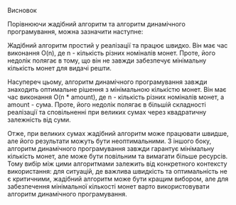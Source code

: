 Висновок

Порівнюючи жадібний алгоритм та алгоритм динамічного програмування, можна зазначити наступне:

Жадібний алгоритм простий у реалізації та працює швидко. Він має час виконання O(n), де n - кількість різних номіналів монет. Проте, його недолік полягає в тому, що він не завжди забезпечує мінімальну кількість монет для видачі решти.

Насупереч цьому, алгоритм динамічного програмування завжди знаходить оптимальне рішення з мінімальною кількістю монет. Він має час виконання O(n * amount), де n - кількість різних номіналів монет, а amount - сума. Проте, його недолік полягає в більшій складності реалізації та сповільненні при великих сумах через квадратичну залежність від суми.

Отже, при великих сумах жадібний алгоритм може працювати швидше, але його результати можуть бути неоптимальними. З іншого боку, алгоритм динамічного програмування завжди гарантує мінімальну кількість монет, але може бути повільним та вимагати більше ресурсів. Тому вибір між цими алгоритмами залежить від конкретного контексту використання: для ситуацій, де важлива швидкість та оптимальність не є критичними, жадібний алгоритм може бути кращим вибором, але для забезпечення мінімальної кількості монет варто використовувати алгоритм динамічного програмування.